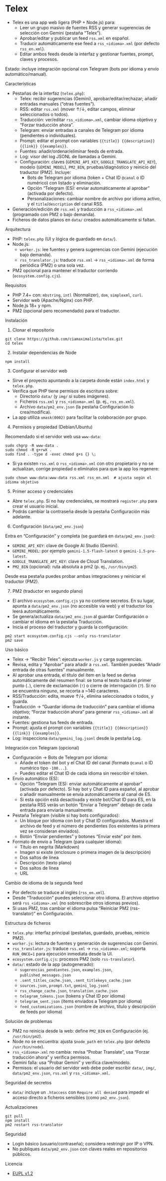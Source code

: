 # Telex

- Telex es una app web ligera (PHP + Node.js) para:
  - Leer un grupo masivo de fuentes RSS y generar sugerencias de selección con Gemini (pestaña “Telex”).
  - Aprobar/editar y publicar un feed `rss.xml` en español.
  - Traducir automáticamente ese feed a `rss_<idioma>.xml` (por defecto `rss_en.xml`).
  - Editar ambos feeds desde la interfaz y gestionar fuentes, prompt, claves y procesos.

Estado: incluye integración opcional con Telegram (bots por idioma y envío automático/manual).

Características

- Pestañas de la interfaz (`telex.php`):
  - Telex: recibir sugerencias (Gemini), aprobar/editar/rechazar; añadir entradas manuales (“otras fuentes”).
  - RSS: editar `rss.xml` (mover ↑/↓, editar campos, eliminar seleccionados o todos).
  - Traducción: ver/editar `rss_<idioma>.xml`, cambiar idioma objetivo y “Forzar traducción ahora”.
  - Telegram: enviar entradas a canales de Telegram por idioma (pendientes o individuales).
  - Prompt: editar el prompt con variables `{{title}} {{description}} {{link}} {{examples}}`.
  - Fuentes: añadir/ordenar/eliminar feeds de entrada.
  - Log: visor del log JSONL de llamadas a Gemini.
  - Configuración: claves (`GEMINI_API_KEY`, `GOOGLE_TRANSLATE_API_KEY`), modelo (`GEMINI_MODEL`), `PM2_BIN`, pruebas/diagnóstico y reinicio del traductor (PM2). Incluye:
    - Bots de Telegram por idioma (token + Chat ID `@canal` o ID numérico) con listado y eliminación.
    - Opción “Telegram (ES): enviar automáticamente al aprobar” (activada por defecto).
    - Personalizaciones: cambiar nombre de archivo por idioma activo, y el `title`/`description` del canal RSS.
- Generación/edición de `rss.xml` y traducción a `rss_<idioma>.xml` (programado con PM2 o bajo demanda).
- Ficheros de datos planos en `data/` creados automáticamente si faltan.

Arquitectura

- PHP: `telex.php` (UI y lógica de guardado en `data/`).
- Node.js:
  - `worker.js`: lee fuentes y genera sugerencias con Gemini (ejecución bajo demanda).
  - `rss_translator.js`: traduce `rss.xml` → `rss_<idioma>.xml` de forma periódica (PM2) o una sola vez.
- PM2 opcional para mantener el traductor corriendo (`ecosystem.config.cjs`).

Requisitos

- PHP 7.4+ con: `mbstring`, `intl` (Normalizer), `dom`, `simplexml`, `curl`.
- Servidor web (Apache/Nginx) con PHP.
- Node.js 18+ y npm.
- PM2 (opcional pero recomendado) para el traductor.

Instalación

1) Clonar el repositorio

```
git clone https://github.com/ciamaximalista/telex.git
cd telex
```

2) Instalar dependencias de Node

```
npm install
```

3) Configurar el servidor web

- Sirve el proyecto apuntando a la carpeta donde están `index.html` y `telex.php`.
- Verifica que PHP tiene permisos de escritura sobre:
  - Directorio `data/` (y `img/` si subes imágenes).
  - Ficheros `rss.xml` y `rss_<idioma>.xml` (p. ej., `rss_en.xml`).
  - Archivo `data/pm2_env.json` (la pestaña Configuración lo crea/modifica).
- La app utiliza `umask(0002)` para facilitar la colaboración por grupo.

4) Permisos y propiedad (Debian/Ubuntu)

Recomendado si el servidor web usa `www-data`:

```
sudo chgrp -R www-data .
sudo chmod -R g+rwX .
sudo find . -type d -exec chmod g+s {} \;
```

- Si ya existen `rss.xml` o `rss_<idioma>.xml` con otro propietario y no se actualizan, corrige propiedad o elimínalos para que la app los regenere:

```
sudo chown www-data:www-data rss.xml rss_en.xml  # ajusta según el idioma objetivo
```

5) Primer acceso y credenciales

- Abre `telex.php`. Si no hay credenciales, se mostrará `register.php` para crear el usuario inicial.
- Podrás cambiar la contraseña desde la pestaña Configuración más adelante.

6) Configuración (`data/pm2_env.json`)

Entra en “Configuración” y completa (se guardará en `data/pm2_env.json`):

- `GEMINI_API_KEY`: clave de Google AI Studio (Gemini).
- `GEMINI_MODEL`: por ejemplo `gemini-1.5-flash-latest` o `gemini-1.5-pro-latest`.
- `GOOGLE_TRANSLATE_API_KEY`: clave de Cloud Translation.
- `PM2_BIN` (opcional): ruta absoluta a pm2 (p. ej., `/usr/bin/pm2`).

Desde esa pestaña puedes probar ambas integraciones y reiniciar el traductor (PM2).

7) PM2 (traductor en segundo plano)

- El archivo `ecosystem.config.cjs` ya no contiene secretos. En su lugar, apunta a `data/pm2_env.json` (no accesible vía web) y el traductor los leerá automáticamente.
- Se genera/actualiza `data/pm2_env.json` al guardar Configuración o cambiar el idioma en la pestaña Traducción.
- Inicia el proceso del traductor y guarda la configuración:

```
pm2 start ecosystem.config.cjs --only rss-translator
pm2 save
```

Uso básico

- Telex → “Recibir Telex”: ejecuta `worker.js` y carga sugerencias.
- Revisa, edita y “Aprobar” para añadir a `rss.xml`. También puedes “Añadir entrada de otras fuentes” manualmente.
- Al aprobar una entrada, el título del ítem en la feed se deriva automáticamente del resumen final: se toma el texto hasta el primer punto (`.`), cierre de exclamación (`!`) o cierre de interrogación (`?`). Si no se encuentra ninguno, se recorta a ~140 caracteres.
- RSS/Traducción: edita, mueve ↑/↓, elimina seleccionados o todos, y guarda.
- Traducción → “Guardar idioma de traducción” para cambiar el idioma objetivo; “Forzar traducción ahora” para generar `rss_<idioma>.xml` al instante.
- Fuentes: gestiona tus feeds de entrada.
- Prompt: ajusta el prompt con variables `{{title}} {{description}} {{link}} {{examples}}`.
- Log: inspecciona `data/gemini_log.jsonl` desde la pestaña Log.

Integración con Telegram (opcional)

- Configuración → Bots de Telegram por idioma:
  - Añade el token del bot y el Chat ID del canal (formato `@canal` o ID numérico tipo `-100...`).
  - Puedes editar el Chat ID de cada idioma sin reescribir el token.
- Envío automático (ES):
  - Opción “Telegram (ES): enviar automáticamente al aprobar” (activada por defecto). Si hay bot y Chat ID para español, al aprobar o añadir manualmente se envía automáticamente al canal de ES.
  - Si esta opción está desactivada y existe bot/Chat ID para ES, en la pestaña RSS verás un botón “Enviar a Telegram” debajo de cada entrada para enviarla manualmente.
- Pestaña Telegram (visible si hay bots configurados):
  - Un bloque por idioma con bot y Chat ID configurados. Muestra el archivo de feed y el número de pendientes (los existentes la primera vez se consideran enviados).
  - Botón “Enviar pendientes” y botones “Enviar este” por item.
- Formato de envío a Telegram (para cualquier idioma):
  - Título en negrita (Markdown)
  - Imagen si existe (enclosure o primera imagen de la descripción)
  - Dos saltos de línea
  - Descripción (texto plano)
  - Dos saltos de línea
  - URL

Cambio de idioma de la segunda feed

- Por defecto se traduce al inglés (`rss_en.xml`).
- Desde “Traducción” puedes seleccionar otro idioma. El archivo objetivo será `rss_<idioma>.xml` (no sobrescribe otros idiomas previos).
- Si usas PM2, tras cambiar el idioma pulsa “Reiniciar PM2 (rss-translator)” en Configuración.

Estructura de ficheros

- `telex.php`: interfaz principal (pestañas, guardado, pruebas, reinicio PM2).
- `worker.js`: lectura de fuentes y generación de sugerencias con Gemini.
- `rss_translator.js`: traduce `rss.xml` → `rss_<idioma>.xml`; soporta `RUN_ONCE=1` para ejecución inmediata desde la UI.
- `ecosystem.config.cjs`: procesos PM2 (solo `rss-translator`).
- `data/`: estado de la app (autogenerado):
  - `sugerencias_pendientes.json`, `examples.json`, `published_messages.json`
  - `.sent_titles_cache.json`, `.sent_titlekeys_cache.json`
  - `sources.json`, `prompt.txt`, `gemini_log.jsonl`
  - `rss_change_cache.json`, `translation_cache.json`
  - `telegram_tokens.json` (tokens y Chat ID por idioma)
  - `telegram_sent.json` (ítems enviados a Telegram por idioma)
  - `feed_customizations.json` (nombre de archivo, título y descripción de feeds por idioma)

Solución de problemas

- PM2 no reinicia desde la web: define `PM2_BIN` en Configuración (ej. `/usr/bin/pm2`).
- Node no se encuentra: ajusta `$node_path` en `telex.php` (por defecto `/usr/bin/node`).
- `rss_<idioma>.xml` no cambia: revisa “Probar Translate”, usa “Forzar traducción ahora” y verifica permisos.
- Gemini falla: usa “Probar Gemini” y verifica clave/modelo.
- Permisos: el usuario del servidor web debe poder escribir `data/`, `img/`, `data/pm2_env.json`, `rss.xml` y `rss_<idioma>.xml`.

Seguridad de secretos

- `data/` incluye un `.htaccess` con `Require all denied` para impedir el acceso directo a ficheros sensibles (como `pm2_env.json`).

Actualizaciones

```
git pull
npm install
pm2 restart rss-translator
```

Seguridad

- Login básico (usuario/contraseña); considera restringir por IP o VPN.
- No publiques `data/pm2_env.json` con claves reales en repositorios públicos.

Licencia

- [EUPL v1.2](https://interoperable-europe.ec.europa.eu/collection/eupl/eupl-text-eupl-12)
